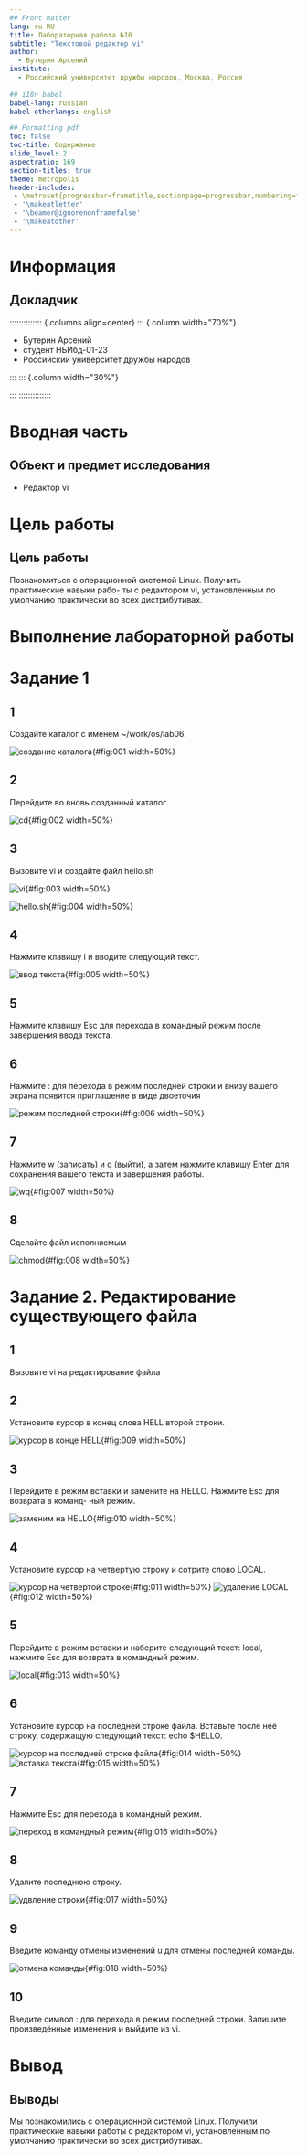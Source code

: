 ```yaml
---
## Front matter
lang: ru-RU
title: Лабораторная работа №10
subtitle: "Текстовой редактор vi"
author:
  - Бутерин Арсений
institute:
  - Российский университет дружбы народов, Москва, Россия
  
## i18n babel
babel-lang: russian
babel-otherlangs: english

## Formatting pdf
toc: false
toc-title: Содержание
slide_level: 2
aspectratio: 169
section-titles: true
theme: metropolis
header-includes:
 - \metroset{progressbar=frametitle,sectionpage=progressbar,numbering=fraction}
 - '\makeatletter'
 - '\beamer@ignorenonframefalse'
 - '\makeatother'
---
```


# Информация

## Докладчик

:::::::::::::: {.columns align=center}
::: {.column width="70%"}

  * Бутерин Арсений
  * студент НБИбд-01-23
  * Российский университет дружбы народов

:::
::: {.column width="30%"}


:::
::::::::::::::

# Вводная часть



## Объект и предмет исследования

- Редактор vi

# Цель работы


## Цель работы

Познакомиться с операционной системой Linux. Получить практические навыки рабо-
ты с редактором vi, установленным по умолчанию практически во всех дистрибутивах.

# Выполнение лабораторной работы

# Задание 1

## 1

Создайте каталог с именем ~/work/os/lab06.

![создание каталога](image/1.png){#fig:001 width=50%}

## 2

Перейдите во вновь созданный каталог.

![cd](image/2.png){#fig:002 width=50%}

## 3

Вызовите vi и создайте файл hello.sh

![vi](image/3.png){#fig:003 width=50%}

![hello.sh](image/4.png){#fig:004 width=50%}

## 4

Нажмите клавишу i и вводите следующий текст.

![ввод текста](image/5.png){#fig:005 width=50%}

## 5

Нажмите клавишу Esc для перехода в командный режим после завершения ввода
текста.

## 6

Нажмите : для перехода в режим последней строки и внизу вашего экрана появится
приглашение в виде двоеточия

![режим последней строки](image/6.png){#fig:006 width=50%}

## 7

Нажмите w (записать) и q (выйти), а затем нажмите клавишу Enter для сохранения
вашего текста и завершения работы.

![wq](image/7.png){#fig:007 width=50%}

## 8

Сделайте файл исполняемым

![chmod](image/8.png){#fig:008 width=50%}

# Задание 2. Редактирование существующего файла

## 1

Вызовите vi на редактирование файла

## 2

Установите курсор в конец слова HELL второй строки.

![курсор в конце HELL](image/9.png){#fig:009 width=50%}

## 3

Перейдите в режим вставки и замените на HELLO. Нажмите Esc для возврата в команд-
ный режим.

![заменим на HELLO](image/10.png){#fig:010 width=50%}

## 4

Установите курсор на четвертую строку и сотрите слово LOCAL.

![курсор на четвертой строке](image/11.png){#fig:011 width=50%}
![удаление LOCAL](image/12.png){#fig:012 width=50%}

## 5

Перейдите в режим вставки и наберите следующий текст: local, нажмите Esc для
возврата в командный режим.

![local](image/13.png){#fig:013 width=50%}

## 6

Установите курсор на последней строке файла. Вставьте после неё строку, содержащую
следующий текст: echo $HELLO.

![курсор на последней строке файла](image/14.png){#fig:014 width=50%}
![вставка текста](image/15.png){#fig:015 width=50%}

## 7

Нажмите Esc для перехода в командный режим.

![переход в командный режим](image/16.png){#fig:016 width=50%}

## 8

Удалите последнюю строку.

![удвление строки](image/17.png){#fig:017 width=50%}

## 9

Введите команду отмены изменений u для отмены последней команды.

![отмена команды](image/18.png){#fig:018 width=50%}

## 10

Введите символ : для перехода в режим последней строки. Запишите произведённые
изменения и выйдите из vi.


# Вывод

## Выводы

Мы познакомились с операционной системой Linux. Получили практические
навыки работы с редактором vi, установленным по умолчанию практически во
всех дистрибутивах.

